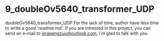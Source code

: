 # 9_doubleOv5640_transformer_UDP
doubleOv5640_transformer_UDP
For the lack of time, author have less time to write a good 'readme.md'. If you are intrested in this project, you can send an e-mail to jingpengzuo@outlook.com, i'm glad to talk with you.
